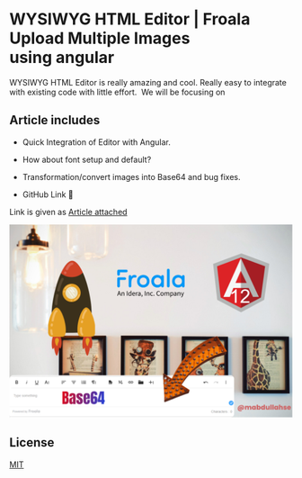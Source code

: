 # WYSIWYG HTML Editor | Froala Upload Multiple Images using angular

WYSIWYG HTML Editor is really amazing and cool. Really easy to integrate with existing code with little effort. 
We will be focusing on

## Article includes

- Quick Integration of Editor with Angular.

- How about font setup and default?

- Transformation/convert images into Base64 and bug fixes.
- GitHub Link 🚀

Link is given as [Article attached](https://mabdullah-se.medium.com/angular-12-multiple-image-upload-to-s3-using-dropzone-aws-sdk-190ebe22729f?source=friends_link&sk=ed97c200b42c6acb92aa6dd3ec20fd30)

![Screenshot](./src/assets/bg-mabdullahse.png)

## License

[MIT](https://choosealicense.com/licenses/mit/)
